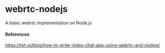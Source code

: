 # webrtc-nodejs
A basic webrtc implementation on Node.js

#### References

https://tsh.io/blog/how-to-write-video-chat-app-using-webrtc-and-nodejs/
